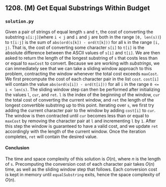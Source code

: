 ## 1208. (M) Get Equal Substrings Within Budget

### `solution.py`
Given a pair of strings of equal length `s` and `t`, the cost of converting the substring `s[i:j]`(where `i < j` and `i` and `j` are both in the range `[0, len(s))`) to `t[i:j]` is the sum of `abs(ord(s[k]) - ord(t[k]))` for all `k` in the range `[i, j)`. That is, the cost of converting some character `s[i]` to `t[i]` is the absolute difference between the ASCII values of `s[i]` and `t[i]`. We are then asked to return the length of the longest substring of `s` that costs less than or equal to `maxCost` to convert. Because we are working with *substrings*, we can immediately see that we can take a sliding window approach to this problem, contracting the window whenever the total cost exceeds `maxCost`.  
We first precompute the cost of each character pair in the list `cost`. `cost[i]` will contain the value `abs(ord(s[i]) - ord(t[i]))` for all `i` in the range `0 <= i < len(s)`. The sliding window step can then be performed after initializing the values `l`, `cur`, and `ret`. `l` is the index of the beginning of the window, `cur` the total cost of converting the current window, and `ret` the length of the longest convertible substring up to this point. Iterating over `s`, we first try adding the current character pair to the window by adding `cost[i]` to `cur`. The window is then contracted until `cur` becomes less than or equal to `maxCost` by removing the character pair at `l` and incrementing `l` by `1`. After this step the window is guaranteed to have a valid cost, and we update `ret` accordingly with the length of the current window. Once the iteration completes, `ret` will contain the desired value.  

#### Conclusion
The time and space complexity of this solution is $O(n)$, where $n$ is the length of `s`. Precomputing the conversion cost of each character pair takes $O(n)$ time, as well as the sliding window step that follows. Each conversion cost is kept in memory until `equalSubstring` exits, hence the space complexity of $O(n)$.  
  

